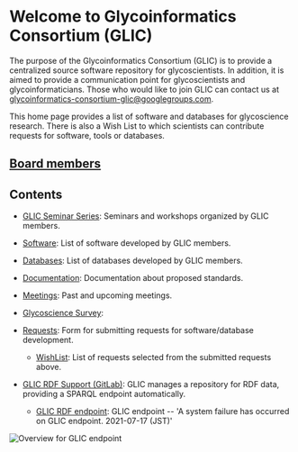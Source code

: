 # Welcome to Glycoinformatics Consortium (GLIC)

The purpose of the Glycoinformatics Consortium (GLIC) is to provide a centralized source software repository for glycoscientists. In addition, it is aimed to provide a communication point for glycoscientists and glycoinformaticians.  Those who would like to join GLIC can contact us at glycoinformatics-consortium-glic@googlegroups.com.

This home page provides a list of software and databases for glycoscience research. There is also a Wish List to which scientists can contribute requests for software, tools or databases.
<!-- * Sat, 16 Oct, 2019 9:00 - 18:00(JST)(planned), GLIC SPARQL endpoint will be unavailable due to maintenance. -->

## [Board members](https://glic.glycoinfo.org/aboutus/)

## Contents

* [GLIC Seminar Series](https://glic.glycoinfo.org/seminar/glycan-arrays-2023): Seminars and workshops organized by GLIC members.

* [Software](https://glic.glycoinfo.org/software/): List of software developed by GLIC members.

* [Databases](https://glic.glycoinfo.org/database/): List of databases developed by GLIC members.

* [Documentation](https://glic.glycoinfo.org/documentation/): Documentation about proposed standards.

* [Meetings](https://glic.glycoinfo.org/meetings/): Past and upcoming meetings.

* [Glycoscience Survey](https://glic.glycoinfo.org/survey/): 

* [Requests](https://glic.glycoinfo.org/wishList/): Form for submitting requests for software/database development.

  * [WishList](https://glic.glycoinfo.org/toolsList/): List of requests selected from the submitted requests above.

* [GLIC RDF Support (GitLab)](https://gitlab.com/glycoinfo/glic/rdf): GLIC manages a repository for RDF data, providing a SPARQL endpoint automatically.
  * [GLIC RDF endpoint](https://sparql.glycoinfo.org/sparql): GLIC endpoint -- 'A system failure has occurred on GLIC endpoint. 2021-07-17 (JST)'

![Overview for GLIC endpoint](https://user-images.githubusercontent.com/2530360/143518443-67f6e4bd-5fa0-49bb-877a-7f5177f6513a.png)

